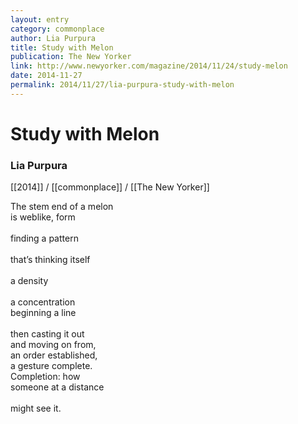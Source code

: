 ```yaml
---
layout: entry
category: commonplace
author: Lia Purpura
title: Study with Melon
publication: The New Yorker
link: http://www.newyorker.com/magazine/2014/11/24/study-melon
date: 2014-11-27
permalink: 2014/11/27/lia-purpura-study-with-melon
---
```


# Study with Melon

### Lia Purpura

[[2014]] / [[commonplace]] / [[The New Yorker]]

The stem end of a melon	
<br>is weblike, form	
<br>finding a pattern	
<br>that’s thinking itself	
<br>a density	
<br>a concentration	
<br>beginning a line	
<br>then casting it out	
<br>and moving on from,	
<br>an order established, 
<br>a gesture complete.	
<br>Completion: how 
<br>someone at a distance	
<br>might see it.